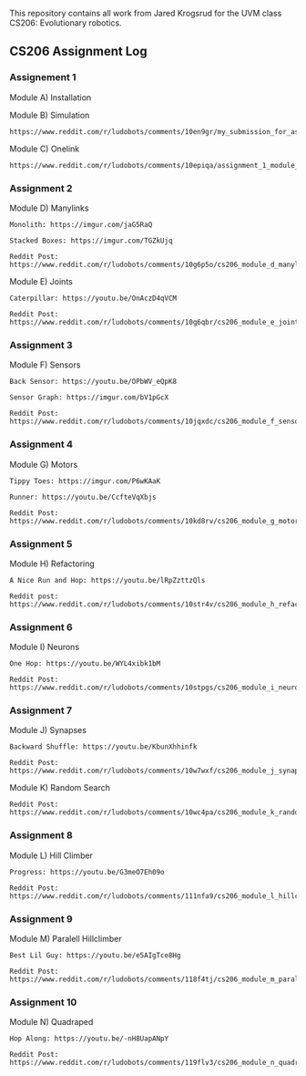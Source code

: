 This repository contains all work from Jared Krogsrud for the UVM class CS206: Evolutionary robotics.

## CS206 Assignment Log

### Assignement 1
Module A) Installation

Module B) Simulation

    https://www.reddit.com/r/ludobots/comments/10en9gr/my_submission_for_assignment_1_module_b/

Module C) Onelink

    https://www.reddit.com/r/ludobots/comments/10epiqa/assignment_1_module_c_onelink/

### Assignment 2

Module D) Manylinks

    Monolith: https://imgur.com/jaG5RaQ

    Stacked Boxes: https://imgur.com/TGZkUjq

    Reddit Post: https://www.reddit.com/r/ludobots/comments/10g6p5o/cs206_module_d_manylinks/

Module E) Joints

    Caterpillar: https://youtu.be/OnAczD4qVCM

    Reddit Post: https://www.reddit.com/r/ludobots/comments/10g6qbr/cs206_module_e_joints/

### Assignment 3

Module F) Sensors

    Back Sensor: https://youtu.be/OPbWV_eQpK8

    Sensor Graph: https://imgur.com/bV1pGcX

    Reddit Post: https://www.reddit.com/r/ludobots/comments/10jqxdc/cs206_module_f_sensors/

### Assignment 4

Module G) Motors
    
    Tippy Toes: https://imgur.com/P6wKAaK

    Runner: https://youtu.be/CcfteVqXbjs

    Reddit Post: https://www.reddit.com/r/ludobots/comments/10kd8rv/cs206_module_g_motors/

### Assignment 5

Module H) Refactoring

    A Nice Run and Hop: https://youtu.be/lRpZzttzQls

    Reddit post: https://www.reddit.com/r/ludobots/comments/10str4v/cs206_module_h_refactoring/

### Assignment 6

Module I) Neurons

    One Hop: https://youtu.be/WYL4xibk1bM

    Reddit Post: https://www.reddit.com/r/ludobots/comments/10stpgs/cs206_module_i_neurons/

### Assignment 7

Module J) Synapses

    Backward Shuffle: https://youtu.be/KbunXhhinfk
    
    Reddit Post: https://www.reddit.com/r/ludobots/comments/10w7wxf/cs206_module_j_synapses/

Module K) Random Search

    Reddit Post: https://www.reddit.com/r/ludobots/comments/10wc4pa/cs206_module_k_random_search/
    

### Assignment 8

Module L) Hill Climber

    Progress: https://youtu.be/G3meO7Eh09o

    Reddit Post: https://www.reddit.com/r/ludobots/comments/111nfa9/cs206_module_l_hillclimber/

### Assignment 9

Module M) Paralell Hillclimber

    Best Lil Guy: https://youtu.be/e5AIgTce8Hg

    Reddit Post: https://www.reddit.com/r/ludobots/comments/118f4tj/cs206_module_m_parallel_hillclimbers/

### Assignment 10

Module N) Quadraped
    
    Hop Along: https://youtu.be/-nH8UapANpY

    Reddit Post: https://www.reddit.com/r/ludobots/comments/119flv3/cs206_module_n_quadruped/